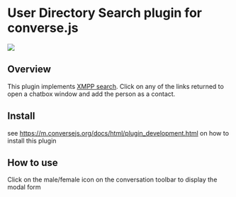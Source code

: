 # User Directory Search plugin for converse.js

<img src="https://github.com/conversejs/community-plugins/blob/master/directory/directory.png" />

## Overview
This plugin implements [XMPP search](https://xmpp.org/extensions/xep-0055.html). Click on any of the links returned to open a chatbox window and add the person as a contact.

## Install
see https://m.conversejs.org/docs/html/plugin_development.html on how to install this plugin

## How to use
Click on the male/female icon on the conversation toolbar to display the modal form
